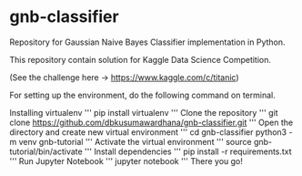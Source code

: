 # gnb-classifier

Repository for Gaussian Naive Bayes Classifier implementation in Python.

This repository contain solution for Kaggle Data Science Competition.

(See the challenge here -> https://www.kaggle.com/c/titanic)

For setting up the environment, do the following command on terminal.

Installing virtualenv
'''
pip install virtualenv
'''
Clone the repository
'''
git clone https://github.com/dbkusumawardhana/gnb-classifier.git
'''
Open the directory and create new virtual environment
'''
cd gnb-classifier
python3 -m venv gnb-tutorial
'''
Activate the virtual environment
'''
source gnb-tutorial/bin/activate
'''
Install dependencies
'''
pip install -r requirements.txt
'''
Run Jupyter Notebook
'''
jupyter notebook
'''
There you go!
